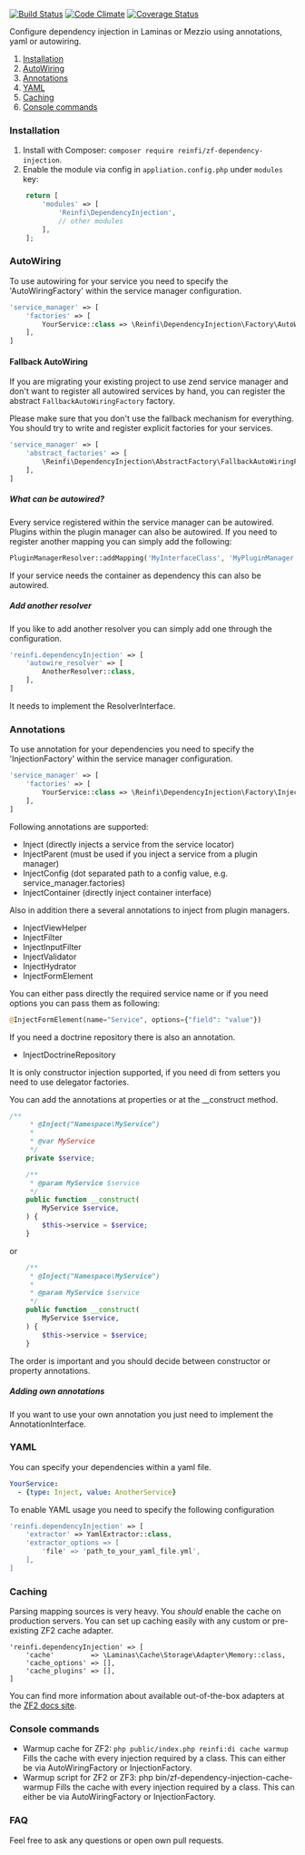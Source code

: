 [![Build Status](https://travis-ci.org/reinfi/zf-dependency-injection.svg?branch=master)](https://travis-ci.org/reinfi/zf-dependency-injection)
[![Code Climate](https://codeclimate.com/github/reinfi/zf-dependency-injection/badges/gpa.svg)](https://codeclimate.com/github/reinfi/zf-dependency-injection)
[![Coverage Status](https://coveralls.io/repos/github/reinfi/zf-dependency-injection/badge.svg?branch=master)](https://coveralls.io/github/reinfi/zf-dependency-injection?branch=master)

Configure dependency injection in Laminas or Mezzio using annotations, yaml or autowiring.

1. [Installation](#installation)
2. [AutoWiring](#autowiring)
3. [Annotations](#annotations)
3. [YAML](#yaml)
4. [Caching](#caching)
6. [Console commands](#console-commands)

### Installation

1. Install with Composer: `composer require reinfi/zf-dependency-injection`.
2. Enable the module via config in `appliation.config.php` under `modules` key:

```php
    return [
        'modules' => [
            'Reinfi\DependencyInjection',
            // other modules
        ],
    ];
```
### AutoWiring
To use autowiring for your service you need to specify the 'AutoWiringFactory' within the service manager configuration.
```php
'service_manager' => [
    'factories' => [
        YourService::class => \Reinfi\DependencyInjection\Factory\AutoWiringFactory::class,
    ],
]
```

#### Fallback AutoWiring
If you are migrating your existing project to use zend service manager and don't want to register all autowired services by hand, you can register the abstract `FallbackAutoWiringFactory` factory.

Please make sure that you don't use the fallback mechanism for everything. You should try to write and register explicit factories for your services.

```php
'service_manager' => [
    'abstract_factories' => [
        \Reinfi\DependencyInjection\AbstractFactory\FallbackAutoWiringFactory::class,
    ],
]
```

##### What can be autowired?
Every service registered within the service manager can be autowired.
Plugins within the plugin manager can also be autowired. If you need to register another mapping you can simply add the following:
```php
PluginManagerResolver::addMapping('MyInterfaceClass', 'MyPluginManager');
```
If your service needs the container as dependency this can also be autowired.
##### Add another resolver
If you like to add another resolver you can simply add one through the configuration.
```php
'reinfi.dependencyInjection' => [
    'autowire_resolver' => [
        AnotherResolver::class,
    ],
]
```
It needs to implement the ResolverInterface.

### Annotations
To use annotation for your dependencies you need to specify the 'InjectionFactory' within the service manager configuration.
```php
'service_manager' => [
    'factories' => [
        YourService::class => \Reinfi\DependencyInjection\Factory\InjectionFactory::class,
    ],
]
```
Following annotations are supported:
* Inject (directly injects a service from the service locator)
* InjectParent (must be used if you inject a service from a plugin manager)
* InjectConfig (dot separated path to a config value, e.g. service_manager.factories)
* InjectContainer (directly inject container interface)

Also in addition there a several annotations to inject from plugin managers.
* InjectViewHelper
* InjectFilter
* InjectInputFilter
* InjectValidator
* InjectHydrator
* InjectFormElement

You can either pass directly the required service name or if you need options you can pass them as following:
```php
@InjectFormElement(name="Service", options={"field": "value"})
```

If you need a doctrine repository there is also an annotation.
* InjectDoctrineRepository

It is only constructor injection supported, if you need di from setters you need to use delegator factories.

You can add the annotations at properties or at the __construct method.

```php
/**
     * @Inject("Namespace\MyService")
     *
     * @var MyService
     */
    private $service;

    /**
     * @param MyService $service
     */
    public function __construct(
        MyService $service,
    ) {
        $this->service = $service;
    }
```
or
```php
    /**
     * @Inject("Namespace\MyService")
     *
     * @param MyService $service
     */
    public function __construct(
        MyService $service,
    ) {
        $this->service = $service;
    }
```
The order is important and you should decide between constructor or property annotations.
##### Adding own annotations
If you want to use your own annotation you just need to implement the AnnotationInterface.
### YAML
You can specify your dependencies within a yaml file.
```yaml
YourService:
  - {type: Inject, value: AnotherService}
```
To enable YAML usage you need to specify the following configuration
```php
'reinfi.dependencyInjection' => [
    'extractor' => YamlExtractor::class,
    'extractor_options => [
        'file' => 'path_to_your_yaml_file.yml',
    ],
]
```
### Caching
Parsing mapping sources is very heavy. You *should* enable the cache on production servers.
You can set up caching easily with any custom or pre-existing ZF2 cache adapter.
```
'reinfi.dependencyInjection' => [
    'cache'         => \Laminas\Cache\Storage\Adapter\Memory::class,
    'cache_options' => [],
    'cache_plugins' => [],
]
```

You can find more information about available out-of-the-box adapters at the [ZF2 docs site](http://framework.zend.com/manual/current/en/modules/zend.cache.storage.adapter.html).

### Console commands
* Warmup cache for ZF2: `php public/index.php reinfi:di cache warmup`
  Fills the cache with every injection required by a class.
  This can either be via AutoWiringFactory or InjectionFactory.
* Warmup script for ZF2 or ZF3: php bin/zf-dependency-injection-cache-warmup
  Fills the cache with every injection required by a class.
  This can either be via AutoWiringFactory or InjectionFactory.

### FAQ
Feel free to ask any questions or open own pull requests.
